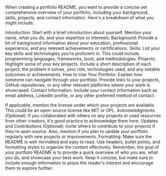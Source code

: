When creating a portfolio README, you want to provide a concise yet comprehensive overview of your portfolio, including your background, skills, projects, and contact information. Here's a breakdown of what you might include:

Introduction:
Start with a brief introduction about yourself. Mention your name, what you do, and your expertise or interests.
Background:
Provide a bit of background information about your education, professional experience, and any relevant achievements or certifications.
Skills:
List your key skills and technologies you're proficient in. This could include programming languages, frameworks, tools, and methodologies.
Projects:
Highlight some of your key projects. Include a short description of each project, the problem it solves, your role, technologies used, and any notable outcomes or achievements.
How to Use Your Portfolio:
Explain how someone can navigate through your portfolio. Provide links to your projects, GitHub repositories, or any other relevant platforms where your work is showcased.
Contact Information:
Include your contact information such as email address, LinkedIn profile, or any other preferred method of contact.

If applicable, mention the license under which your projects are available. This could be an open-source license like MIT or GPL.
Acknowledgments (Optional):
If you collaborated with others on any projects or used resources from other creators, it's good practice to acknowledge them here.
Updates and Contributions (Optional):
Invite others to contribute to your projects if they're open source. Also, mention if you plan to update your portfolio regularly with new projects or improvements.
Formatting:
Make sure the README is well-formatted and easy to read. Use headers, bullet points, and formatting styles to organize the content effectively.
Remember, the goal of your portfolio README is to provide a quick overview of who you are, what you do, and showcase your best work. Keep it concise, but make sure to include enough information to pique the reader's interest and encourage them to explore further.
